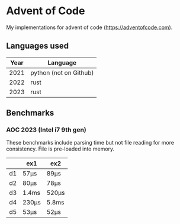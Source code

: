# Advent of Code

My implementations for advent of code (https://adventofcode.com).

## Languages used

| Year     | Language               |
|----------|------------------------|
| 2021     | python (not on Github) |
| 2022     | rust                   |
| 2023     | rust                   |

## Benchmarks

### AOC 2023 (Intel i7 9th gen)

These benchmarks include parsing time but not file reading for more consistency. File is pre-loaded into memory. 

|    | ex1   | ex2   |
|----|-------|-------|
| d1 | 57µs  | 89µs  |
| d2 | 80µs  | 78µs  |
| d3 | 1.4ms | 520µs |
| d4 | 230µs | 5.8ms |
| d5 | 53µs  | 52µs  |

